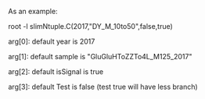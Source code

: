 As an example:


root -l slimNtuple.C\(2017,\"DY_M_10to50\",false,true\)

arg[0]: default year is 2017

arg[1]: default sample is "GluGluHToZZTo4L_M125_2017"

arg[2]: default isSignal is true 

arg[3]: default Test is false (test true will have less branch)

